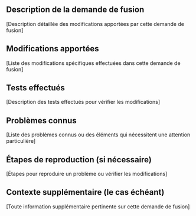 ## Description de la demande de fusion

[Description détaillée des modifications apportées par cette demande de fusion]

## Modifications apportées

[Liste des modifications spécifiques effectuées dans cette demande de fusion]

## Tests effectués

[Description des tests effectués pour vérifier les modifications]

## Problèmes connus

[Liste des problèmes connus ou des éléments qui nécessitent une attention particulière]

## Étapes de reproduction (si nécessaire)

[Étapes pour reproduire un problème ou vérifier les modifications]

## Contexte supplémentaire (le cas échéant)

[Toute information supplémentaire pertinente sur cette demande de fusion]
